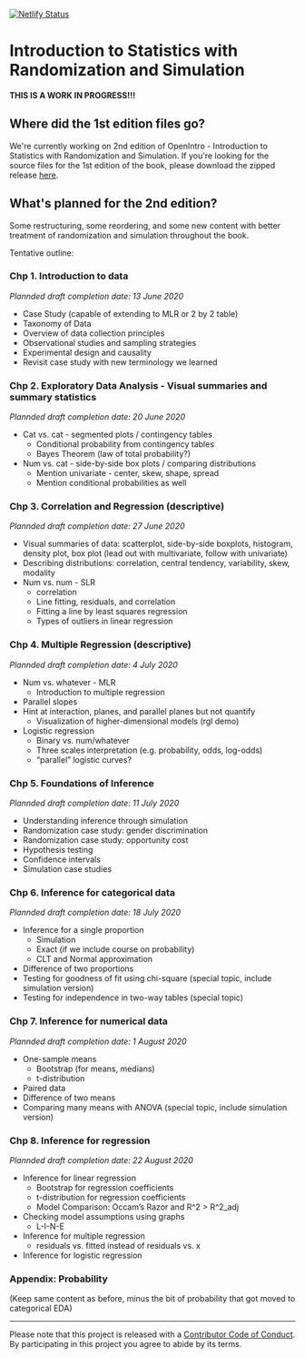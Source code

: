[![Netlify Status](https://api.netlify.com/api/v1/badges/2afbdb92-43e5-415b-b3dd-61a4d9168b0f/deploy-status)](https://app.netlify.com/sites/isrs2/deploys)

# Introduction to Statistics with Randomization and Simulation

**THIS IS A WORK IN PROGRESS!!!**

## Where did the 1st edition files go?

We're currently working on 2nd edition of OpenIntro - Introduction to Statistics with Randomization and Simulation. If you're looking for the source files for the 1st edition of the book, please download the zipped release [here](https://github.com/OpenIntroStat/randomization-and-simulation/releases).

## What's planned for the 2nd edition?

Some restructuring, some reordering, and some new content with better treatment of randomization and simulation throughout the book.

Tentative outline:

### Chp 1. Introduction to data

*Plannded draft completion date: 13 June 2020*

- Case Study (capable of extending to MLR or 2 by 2 table)
- Taxonomy of Data
- Overview of data collection principles
- Observational studies and sampling strategies
- Experimental design and causality
- Revisit case study with new terminology we learned

### Chp 2. Exploratory Data Analysis - Visual summaries and summary statistics

*Plannded draft completion date: 20 June 2020*

- Cat vs. cat - segmented plots / contingency tables
	- Conditional probability from contingency tables
	- Bayes Theorem (law of total probability?)
- Num vs. cat - side-by-side box plots / comparing distributions 
	- Mention univariate - center, skew, shape, spread
	- Mention conditional probabilities as well

### Chp 3. Correlation and Regression (descriptive)

*Plannded draft completion date: 27 June 2020*

- Visual summaries of data: scatterplot, side-by-side boxplots, histogram, density plot, box plot (lead out with multivariate, follow with univariate)
- Describing distributions: correlation, central tendency, variability, skew, modality
- Num vs. num - SLR
	- correlation
	- Line fitting, residuals, and correlation
	- Fitting a line by least squares regression
	- Types of outliers in linear regression

### Chp 4. Multiple Regression (descriptive)

*Plannded draft completion date: 4 July 2020*

- Num vs. whatever - MLR
	- Introduction to multiple regression
- Parallel slopes
- Hint at interaction, planes, and parallel planes but not quantify
	- Visualization of higher-dimensional models (rgl demo)
- Logistic regression
	- Binary vs. num/whatever
	- Three scales interpretation (e.g. probability, odds, log-odds)
	- “parallel” logistic curves? 

### Chp 5. Foundations of Inference

*Plannded draft completion date: 11 July 2020*

- Understanding inference through simulation
- Randomization case study: gender discrimination
- Randomization case study: opportunity cost
- Hypothesis testing
- Confidence intervals
- Simulation case studies

### Chp 6. Inference for categorical data

*Plannded draft completion date: 18 July 2020*

- Inference for a single proportion
	- Simulation
	- Exact (if we include course on probability)
	- CLT and Normal approximation
- Difference of two proportions
- Testing for goodness of fit using chi-square (special topic, include simulation version)
- Testing for independence in two-way tables (special topic)

### Chp 7. Inference for numerical data

*Plannded draft completion date: 1 August 2020*

- One-sample means
	- Bootstrap (for means, medians)
	- t-distribution
- Paired data
- Difference of two means
- Comparing many means with ANOVA (special topic, include simulation version)

### Chp 8. Inference for regression

*Plannded draft completion date: 22 August 2020*

- Inference for linear regression
	- Bootstrap for regression coefficients
	- t-distribution for regression coefficients
	- Model Comparison: Occam’s Razor and R^2 > R^2_adj
- Checking model assumptions using graphs
	- L-I-N-E
- Inference for multiple regression
	- residuals vs. fitted instead of residuals vs. x
- Inference for logistic regression

### Appendix: Probability

(Keep same content as before, minus the bit of probability that got moved to categorical EDA)

---

Please note that this project is released with a [Contributor Code of Conduct](https://www.contributor-covenant.org/version/2/0/code_of_conduct/). By participating in this project you agree to abide by its terms.